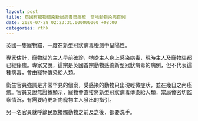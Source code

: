 ```yaml
---
layout: post
title: 英國有寵物貓染新冠病毒已痊癒　當地動物染病首例
date: 2020-07-28 02:23:31.000000000 +08:00
categories: rthk
---
```


英國一隻寵物貓，一度在新型冠狀病毒檢測中呈陽性。

專家估計，寵物貓的主人早前確診，牠從主人身上感染病毒，現時主人及寵物貓都已經痊癒。專家又說，這宗是英國首宗動物感染新型冠狀病毒的病例，但不代表這種病毒，會由寵物傳染給人類。

衛生官員強調是非常罕見的個案，受感染的動物只出現輕微症狀，並在幾日之內痊癒。官員又說無證據顯示，寵物會直接將新型冠狀病毒傳染給人類，當局會密切監察情況，有需要時更新向寵物主人發出的指引。

另一名官員就呼籲民眾接觸動物之前及之後，都要洗手。
